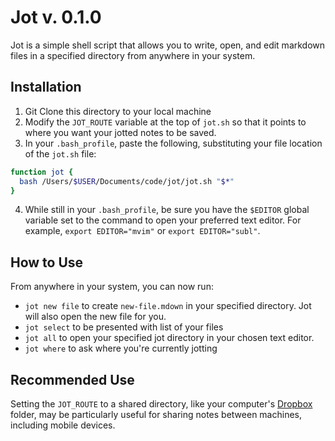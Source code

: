 # Jot v. 0.1.0

Jot is a simple shell script that allows you to write, open, and edit markdown files in a specified directory from anywhere in your system. 

## Installation

1. Git Clone this directory to your local machine 
2. Modify the `JOT_ROUTE` variable at the top of `jot.sh` so that it points to where you want your jotted notes to be saved.
3. In your `.bash_profile`, paste the following, substituting your file location of the `jot.sh` file:
```bash
function jot { 
  bash /Users/$USER/Documents/code/jot/jot.sh "$*" 
}
```
4. While still in your `.bash_profile`, be sure you have the `$EDITOR` global variable set to the command to open your preferred text editor. For example, `export EDITOR="mvim"` or `export EDITOR="subl"`.  

## How to Use

From anywhere in your system, you can now run: 

- `jot new file` to create `new-file.mdown` in your specified directory. Jot will also open the new file for you.
- `jot select` to be presented with list of your files
- `jot all` to open your specified jot directory in your chosen text editor. 
- `jot where` to ask where you're currently jotting

## Recommended Use

Setting the `JOT_ROUTE` to a shared directory, like your computer's [Dropbox](https://www.dropbox.com/) folder, may be particularly useful for sharing notes between machines, including mobile devices. 
